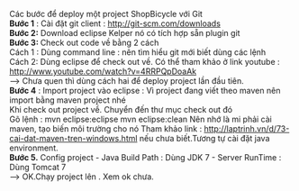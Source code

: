 Các bước để deploy một project ShopBicycle với Git
 <br/>
 <b>Bước 1</b> : Cài đặt git client : http://git-scm.com/downloads
 <br/>
 <b>Bước 2:</b>  Download eclipse Kelper nó có tích hợp sẵn plugin git
 <br/>
<b> Bước 3: </b>Check out code về bằng 2 cách 
 <br/>
		Cách 1 : Dùng command line : nên tìm hiểu git mới biết dùng các lệnh 
		<br/>
		Cách 2: Dùng eclipse để check out về. Có thể tham khảo ở link youtube : http://www.youtube.com/watch?v=4RRPQpDoaAk
		<br/>
       --> Chưa quen thì dùng cách hai để deploy project lần đầu tiên.
	   <br/>
 <b>Bước 4</b> : Import project vào eclipse : Vì project đang viết theo maven nên import bằng maven project nhé
 <br/>
		        Khi check out project về. Chuyển đến thư mục check out đó
		<br/>
			Gõ lệnh : mvn eclipse:eclipse
					  mvn eclipse:clean
					  Nên nhớ là mi phải cài maven, tạo biến môi trường cho nó
					  Tham khảo link : http://laptrinh.vn/d/73-cai-dat-maven-tren-windows.html nếu chưa biết.Tương tự cài đặt java environment.
					  <br/>
 <b>Bước 5.</b> Config project
			- Java Build Path : Dùng JDK 7
			- Server RunTime : Dùng Tomcat 7
			<br/>
 --> OK.Chạy project lên . Xem ok chưa.